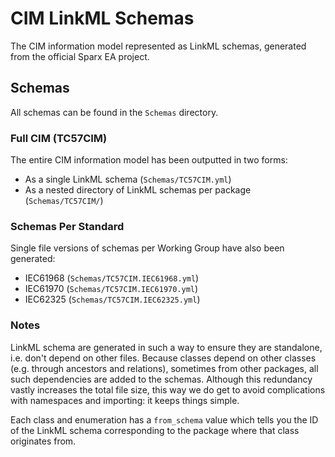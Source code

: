 # CIM LinkML Schemas

The CIM information model represented as LinkML schemas, generated from the official Sparx EA project.

## Schemas
All schemas can be found in the `Schemas` directory.

### Full CIM (TC57CIM)
The entire CIM information model has been outputted in two forms:

* As a single LinkML schema (`Schemas/TC57CIM.yml`)
* As a nested directory of LinkML schemas per package (`Schemas/TC57CIM/`)

### Schemas Per Standard
Single file versions of schemas per Working Group have also been generated:

* IEC61968 (`Schemas/TC57CIM.IEC61968.yml`)
* IEC61970 (`Schemas/TC57CIM.IEC61970.yml`)
* IEC62325 (`Schemas/TC57CIM.IEC62325.yml`)

### Notes
LinkML schema are generated in such a way to ensure they are standalone, i.e. don't depend on other files. Because classes depend on other classes (e.g. through ancestors and relations), sometimes from other packages, all such dependencies are added to the schemas. Although this redundancy vastly increases the total file size, this way we do get to avoid complications with namespaces and importing: it keeps things simple.

Each class and enumeration has a `from_schema` value which tells you the ID of the LinkML schema corresponding to the package where that class originates from.
